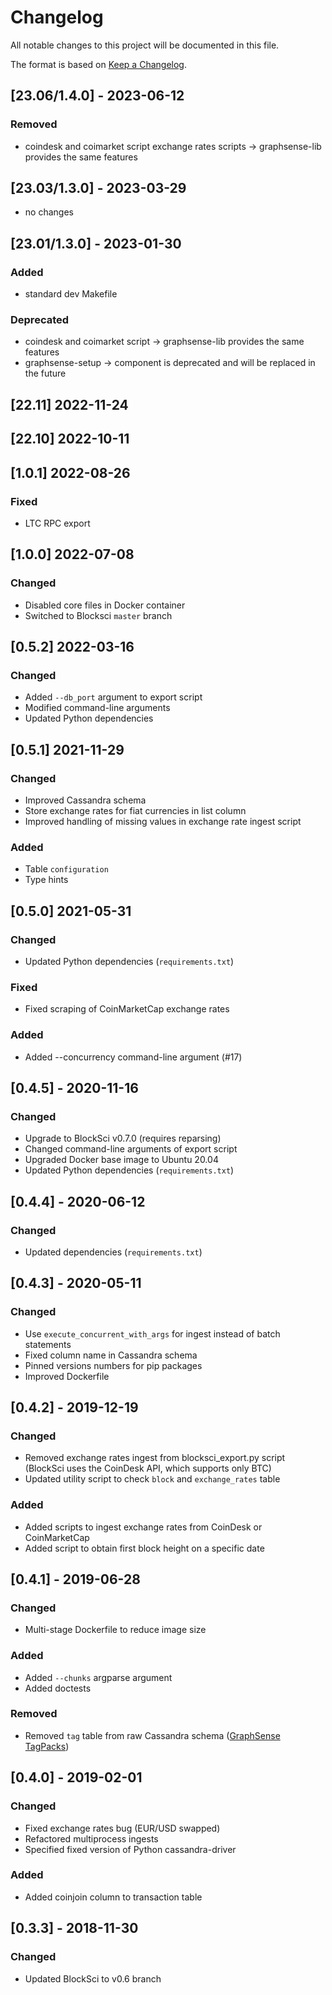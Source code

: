 # Changelog
All notable changes to this project will be documented in this file.

The format is based on [Keep a Changelog](https://keepachangelog.com/en/1.0.0/).

## [23.06/1.4.0] - 2023-06-12
### Removed
- coindesk and coimarket script exchange rates scripts -> graphsense-lib provides the same features

## [23.03/1.3.0] - 2023-03-29
- no changes

## [23.01/1.3.0] - 2023-01-30
### Added
- standard dev Makefile
### Deprecated
- coindesk and coimarket script -> graphsense-lib provides the same features
- graphsense-setup -> component is deprecated and will be replaced in the future

## [22.11] 2022-11-24

## [22.10] 2022-10-11

## [1.0.1] 2022-08-26
### Fixed
- LTC RPC export

## [1.0.0] 2022-07-08
### Changed
- Disabled core files in Docker container
- Switched to Blocksci `master` branch

## [0.5.2] 2022-03-16
### Changed
- Added `--db_port` argument to export script
- Modified command-line arguments
- Updated Python dependencies

## [0.5.1] 2021-11-29
### Changed
- Improved Cassandra schema
- Store exchange rates for fiat currencies in list column
- Improved handling of missing values in exchange rate ingest script
### Added
- Table `configuration`
- Type hints

## [0.5.0] 2021-05-31
### Changed
- Updated Python dependencies (`requirements.txt`)
### Fixed
- Fixed scraping of CoinMarketCap exchange rates
### Added
- Added --concurrency command-line argument (#17)

## [0.4.5] - 2020-11-16
### Changed
- Upgrade to BlockSci v0.7.0 (requires reparsing)
- Changed command-line arguments of export script
- Upgraded Docker base image to Ubuntu 20.04
- Updated Python dependencies (`requirements.txt`)

## [0.4.4] - 2020-06-12
### Changed
- Updated dependencies (`requirements.txt`)

## [0.4.3] - 2020-05-11
### Changed
- Use `execute_concurrent_with_args` for ingest instead of batch statements
- Fixed column name in Cassandra schema
- Pinned versions numbers for pip packages
- Improved Dockerfile

## [0.4.2] - 2019-12-19
### Changed
- Removed exchange rates ingest from blocksci_export.py script (BlockSci uses the CoinDesk API, which supports only BTC)
- Updated utility script to check `block` and `exchange_rates` table
### Added
- Added scripts to ingest exchange rates from CoinDesk or CoinMarketCap
- Added script to obtain first block height on a specific date

## [0.4.1] - 2019-06-28
### Changed
- Multi-stage Dockerfile to reduce image size
### Added
- Added `--chunks` argparse argument
- Added doctests
### Removed
- Removed `tag` table from raw Cassandra schema ([GraphSense TagPacks](https://github.com/graphsense/graphsense-tagpacks))

## [0.4.0] - 2019-02-01
### Changed
- Fixed exchange rates bug (EUR/USD swapped)
- Refactored multiprocess ingests
- Specified fixed version of Python cassandra-driver
### Added
- Added coinjoin column to transaction table

## [0.3.3] - 2018-11-30
### Changed
- Updated BlockSci to v0.6 branch
